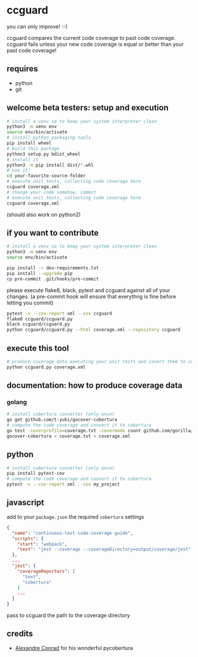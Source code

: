 # ccguard

you can only improve! :-)

ccguard compares the current code coverage to past code coverage. ccguard fails unless your new code coverage is equal or better than your past code coverage!

## requires

- python
- git

## welcome beta testers: setup and execution

```sh
# install a venv so to keep your system interpreter clean
python3 -m venv env
source env/bin/activate
# install python packaging tools
pip install wheel
# build this package
python3 setup.py bdist_wheel
# install it
python3 -m pip install dist/*.whl
# use it!
cd your-favorite-source-folder
# execute unit tests, collecting code coverage here
ccguard coverage.xml
# change your code somehow, commit
# execute unit tests, collecting code coverage here
ccguard coverage.xml
```

(should also work on python2)

## if you want to contribute

```sh
# install a venv so to keep your system interpreter clean
python3 -m venv env
source env/bin/activate

pip install -r dev-requirements.txt
pip install --upgrade pip
cp pre-commit .git/hooks/pre-commit
```

please execute flake8, black, pytest and ccguard against all of your changes.
(a pre-commit hook will ensure that everythng is fine before letting you commit)

```sh
pytest -v --cov-report xml --cov ccguard
flake8 ccguard/ccguard.py
black ccguard/ccguard.py
python ccguard/ccguard.py --html coverage.xml --repository ccguard
```

## execute this tool

```sh
# produce coverage data executing your unit tests and covert them to cobertura, then
python ccguard.py coverage.xml
```

## documentation: how to produce coverage data

### golang

```sh
# install cobertura converter (only once)
go get github.com/t-yuki/gocover-cobertura
# compute the code coverage and convert it to cobertura
go test -coverprofile=coverage.txt -covermode count github.com/gorilla/mux
gocover-cobertura < coverage.txt > coverage.xml
```

## python

```sh
# install cobertura converter (only once)
pip install pytest-cov
# compute the code coverage and convert it to cobertura
pytest -v --cov-report xml --cov my_project
```

## javascript

add to your `package.json` the required `cobertura` settings

```json
{
  "name": "continuous-test-code-coverage-guide",
  "scripts": {
    "start": "webpack",
    "test": "jest --coverage --coverageDirectory=output/coverage/jest"
  },
  ...
  "jest": {
    "coverageReporters": [
      "text",
      "cobertura"
    ]
    ...
  }
}
```

pass to ccguard the path to the coverage directory

## credits

- [Alexandre Conrad](https://pypi.org/user/aconrad/) for his wonderful pycobertura
